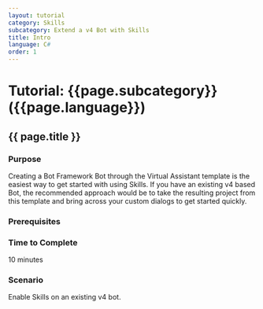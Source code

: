 ```yaml
---
layout: tutorial
category: Skills
subcategory: Extend a v4 Bot with Skills
title: Intro
language: C#
order: 1
---
```



# Tutorial: {{page.subcategory}} ({{page.language}})

## {{ page.title }}

### Purpose

Creating a Bot Framework Bot through the Virtual Assistant template is the easiest way to get started with using Skills. If you have an existing v4 based Bot, the recommended approach would be to take the resulting project from this template and bring across your custom dialogs to get started quickly.

### Prerequisites

### Time to Complete

10 minutes

### Scenario

Enable Skills on an existing v4 bot.
